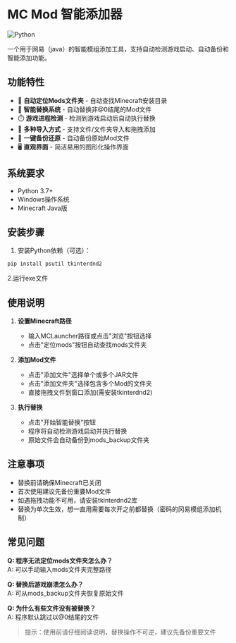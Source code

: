 
# MC Mod 智能添加器

![Python](https://img.shields.io/badge/Python-3.7+-blue.svg)

一个用于网易（java）的智能模组添加工具，支持自动检测游戏启动、自动备份和智能添加功能。

## 功能特性

- 🚀 **自动定位Mods文件夹** - 自动查找Minecraft安装目录
- 🔄 **智能替换系统** - 自动替换非@0结尾的Mod文件
- ⏱️ **游戏进程检测** - 检测到游戏启动后自动执行替换
- 📂 **多种导入方式** - 支持文件/文件夹导入和拖拽添加
- 🔄 **一键备份还原** - 自动备份原始Mod文件
- 🖥️ **直观界面** - 简洁易用的图形化操作界面

## 系统要求

- Python 3.7+
- Windows操作系统
- Minecraft Java版

## 安装步骤

1. 安装Python依赖（可选）：
```bash
pip install psutil tkinterdnd2
```

2.运行exe文件


## 使用说明

1. **设置Minecraft路径**
   - 输入MCLauncher路径或点击"浏览"按钮选择
   - 点击"定位mods"按钮自动查找mods文件夹

2. **添加Mod文件**
   - 点击"添加文件"选择单个或多个JAR文件
   - 点击"添加文件夹"选择包含多个Mod的文件夹
   - 直接拖拽文件到窗口添加(需安装tkinterdnd2)

3. **执行替换**
   - 点击"开始智能替换"按钮
   - 程序将自动检测游戏启动并执行替换
   - 原始文件会自动备份到mods_backup文件夹

## 注意事项

- 替换前请确保Minecraft已关闭
- 首次使用建议先备份重要Mod文件
- 如遇拖拽功能不可用，请安装tkinterdnd2库
- 替换为单次生效，想一直用需要每次开之前都替换（密码的冈易模组添加机制）

## 常见问题

**Q: 程序无法定位mods文件夹怎么办？**  
A: 可以手动输入mods文件夹完整路径

**Q: 替换后游戏崩溃怎么办？**  
A: 可从mods_backup文件夹恢复原始文件

**Q: 为什么有些文件没有被替换？**  
A: 程序默认跳过以@0结尾的文件



> 提示：使用前请仔细阅读说明，替换操作不可逆，建议先备份重要文件
